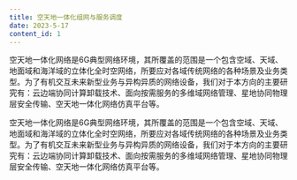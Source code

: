 ```yaml
---
title: 空天地一体化组网与服务调度
date: 2023-5-17
content_id: 1
---
```


空天地一体化网络是6G典型网络环境，其所覆盖的范围是一个包含空域、天域、地面域和海洋域的立体化全时空网络，所要应对各域传统网络的各种场景及业务类型。为了有机交互未来新型业务与异构异质的网络设备，我们对于本方向的主要研究有：云边端协同计算卸载技术、面向按需服务的多维域网络管理、星地协同物理层安全传输、空天地一体化网络仿真平台等。

<!--more-->

空天地一体化网络是6G典型网络环境，其所覆盖的范围是一个包含空域、天域、地面域和海洋域的立体化全时空网络，所要应对各域传统网络的各种场景及业务类型。为了有机交互未来新型业务与异构异质的网络设备，我们对于本方向的主要研究有：云边端协同计算卸载技术、面向按需服务的多维域网络管理、星地协同物理层安全传输、空天地一体化网络仿真平台等。